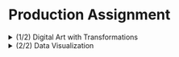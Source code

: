 # Production Assignment

<details>
  <summary>(1/2) Digital Art with Transformations</summary>

## Digital Art with Transformations
Having already worked with trigonometric functions and [the rotate() function](https://github.com/mike-leo-k/intro-to-im/blob/master/june%203), I decided to apply the concepts I observed in class, including the translate() function and scaling the the trigonometric function.

I first translated a sine graph (without scaling, generated by plotting points), with the following result:
<img src="https://github.com/mike-leo-k/intro-to-im/blob/master/june%207/trans_1.png" align="center" width="700">

Then, scaling the graph by a fact of 10:
<img src="https://github.com/mike-leo-k/intro-to-im/blob/master/june%207/trans_2.png" align="center" width="700">


## Final Render
![GIF of final render](https://github.com/mike-leo-k/intro-to-im/blob/master/june%207/final_render.gif)

## Challenges/Discoveries
* F

</details>

<details>
  <summary>(2/2) Data Visualization</summary>
  
## Data Visualization
Inspired by [Pong](https://en.wikipedia.org/wiki/Pong), one of the earliest video games created, Pong Practice is a simple one person video game intended to allow the player to "practice" Pong. Instead of two paddles, there is only paddle to the right of the screen, and the objective is to prevent a bouncing ball from touching the right edge. Pong Practice emulates practicing tennis/table tennis/lacrosse shots against a wall.

The code that runs the game uses object-oriented programming to define the paddle and the ball as objects, as well as defining the various functions that can be applied to them.

## Screen Captures of Game:

### Pong Practice in action
![GIF of the game being played](https://github.com/mike-leo-k/intro-to-im/blob/master/june%203/pong_practice.gif)

## Challenges/Discoveries
* Figuring out how to navigate between three separate screens (I envisioned the game to have a start screen and a game over screen in addition to actual gameplay) was challenging. I settled on checking a variable for one three values in an if-else chain in void main(), but unfortunately didn't have enough time to implement it.
* Because I wanted to use the up and down arrow keys, the keyPressed() function wouldn't work. I learned you could use keyCode instead.
* Used text that constantly updates to reflect the score.
* Got a little lost in all the coordinate arithmetic I had to do to accurately check the position of the ball with relation to the paddle.

</details>
